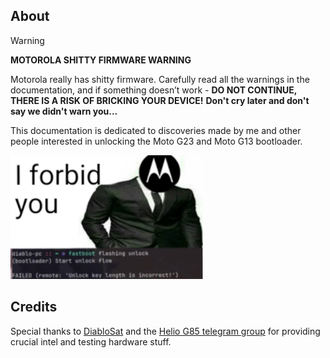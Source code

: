 ## About

> [!WARNING]
> **MOTOROLA SHITTY FIRMWARE WARNING**
> 
> Motorola really has shitty firmware.
> Carefully read all the warnings in the documentation, and if something doesn’t work - **DO NOT CONTINUE, THERE IS A RISK OF BRICKING YOUR DEVICE!**
> **Don't cry later and don't say we didn't warn you...**

This documentation is dedicated to discoveries made by me and other people interested in unlocking the Moto G23 and Moto G13 bootloader.

![Image](files/assets/sticker2.png)

## Credits

Special thanks to [DiabloSat](https://github.com/progzone122) and the [Helio G85 telegram group](https://t.me/motoheliog85) for providing crucial intel and testing hardware stuff.


